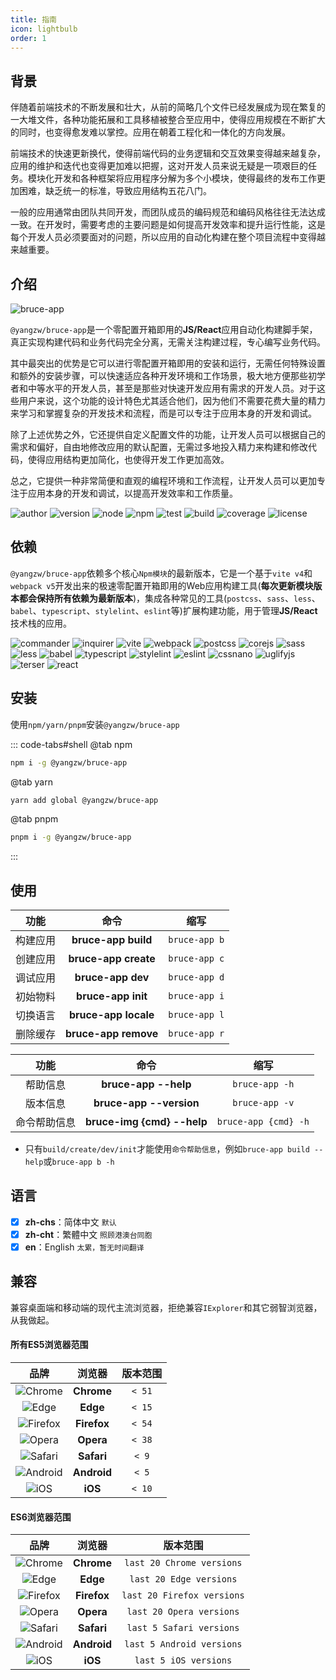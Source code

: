```yaml
---
title: 指南
icon: lightbulb
order: 1
---
```


## 背景

伴随着前端技术的不断发展和壮大，从前的简略几个文件已经发展成为现在繁复的一大堆文件，各种功能拓展和工具移植被整合至应用中，使得应用规模在不断扩大的同时，也变得愈发难以掌控。应用在朝着工程化和一体化的方向发展。

前端技术的快速更新换代，使得前端代码的业务逻辑和交互效果变得越来越复杂，应用的维护和迭代也变得更加难以把握，这对开发人员来说无疑是一项艰巨的任务。模块化开发和各种框架将应用程序分解为多个小模块，使得最终的发布工作更加困难，缺乏统一的标准，导致应用结构五花八门。

一般的应用通常由团队共同开发，而团队成员的编码规范和编码风格往往无法达成一致。在开发时，需要考虑的主要问题是如何提高开发效率和提升运行性能，这是每个开发人员必须要面对的问题，所以应用的自动化构建在整个项目流程中变得越来越重要。

## 介绍

![bruce-app](https://img.shields.io/badge/@yangzw/bruce--app-零配置开箱即用的JS/React应用自动化构建脚手架-66f.svg)

`@yangzw/bruce-app`是一个零配置开箱即用的**JS/React**应用自动化构建脚手架，真正实现构建代码和业务代码完全分离，无需关注构建过程，专心编写业务代码。

其中最突出的优势是它可以进行零配置开箱即用的安装和运行，无需任何特殊设置和额外的安装步骤，可以快速适应各种开发环境和工作场景，极大地方便那些初学者和中等水平的开发人员，甚至是那些对快速开发应用有需求的开发人员。对于这些用户来说，这个功能的设计特色尤其适合他们，因为他们不需要花费大量的精力来学习和掌握复杂的开发技术和流程，而是可以专注于应用本身的开发和调试。

除了上述优势之外，它还提供自定义配置文件的功能，让开发人员可以根据自己的需求和偏好，自由地修改应用的默认配置，无需过多地投入精力来构建和修改代码，使得应用结构更加简化，也使得开发工作更加高效。

总之，它提供一种非常简便和直观的编程环境和工作流程，让开发人员可以更加专注于应用本身的开发和调试，以提高开发效率和工作质量。

![author](https://img.shields.io/badge/author-JowayYoung-f66.svg)
![version](https://img.shields.io/badge/version-1.1.6-f66.svg)
![node](https://img.shields.io/badge/node-%3E%3D16.0.0-3c9.svg)
![npm](https://img.shields.io/badge/npm-%3E%3D7.10.0-3c9.svg)
![test](https://img.shields.io/badge/test-passing-f90.svg)
![build](https://img.shields.io/badge/build-passing-f90.svg)
![coverage](https://img.shields.io/badge/coverage-mostly-09f.svg)
![license](https://img.shields.io/badge/license-MIT-09f.svg)

## 依赖

`@yangzw/bruce-app`依赖多个核心`Npm模块`的最新版本，它是一个基于`vite v4`和`webpack v5`开发出来的极速零配置开箱即用的Web应用构建工具(**每次更新模块版本都会保持所有依赖为最新版本**)，集成各种常见的工具(`postcss`、`sass`、`less`、`babel`、`typescript`、`stylelint`、`eslint`等)扩展构建功能，用于管理**JS/React**技术栈的应用。

![commander](https://img.shields.io/npm/v/commander?label=commander&color=f66)
![inquirer](https://img.shields.io/npm/v/inquirer?label=inquirer&color=f66)
![vite](https://img.shields.io/npm/v/vite?label=vite&color=66f)
![webpack](https://img.shields.io/npm/v/webpack?label=webpack&color=66f)
![postcss](https://img.shields.io/npm/v/postcss?label=postcss&color=f90)
![corejs](https://img.shields.io/npm/v/core-js?label=corejs&color=f90)
![sass](https://img.shields.io/npm/v/sass?label=sass&color=f90)
![less](https://img.shields.io/npm/v/less?label=less&color=f90)
![babel](https://img.shields.io/npm/v/%40babel%2Fcore?label=babel&color=f90)
![typescript](https://img.shields.io/npm/v/typescript?label=typescript&color=f90)
![stylelint](https://img.shields.io/npm/v/stylelint?label=stylelint&color=09f)
![eslint](https://img.shields.io/npm/v/eslint?label=eslint&color=09f)
![cssnano](https://img.shields.io/npm/v/cssnano?label=cssnano&color=9c3)
![uglifyjs](https://img.shields.io/npm/v/uglify-js?label=uglifyjs&color=9c3)
![terser](https://img.shields.io/npm/v/terser?label=terser&color=9c3)
![react](https://img.shields.io/npm/v/react?label=react&color=3c9)

## 安装

使用`npm/yarn/pnpm`安装`@yangzw/bruce-app`

::: code-tabs#shell
@tab npm

```sh
npm i -g @yangzw/bruce-app
```

@tab yarn

```sh
yarn add global @yangzw/bruce-app
```

@tab pnpm

```sh
pnpm i -g @yangzw/bruce-app
```
:::

## 使用

功能|命令|缩写
:-:|:-:|:-:
构建应用|**bruce-app build**|`bruce-app b`
创建应用|**bruce-app create**|`bruce-app c`
调试应用|**bruce-app dev**|`bruce-app d`
初始物料|**bruce-app init**|`bruce-app i`
切换语言|**bruce-app locale**|`bruce-app l`
删除缓存|**bruce-app remove**|`bruce-app r`

功能|命令|缩写
:-:|:-:|:-:
帮助信息|**bruce-app --help**|`bruce-app -h`
版本信息|**bruce-app --version**|`bruce-app -v`
命令帮助信息|**bruce-img {cmd} --help**|`bruce-app {cmd} -h`

- 只有`build/create/dev/init`才能使用`命令帮助信息`，例如`bruce-app build --help`或`bruce-app b -h`

## 语言

- [x] **zh-chs**：简体中文 `默认`
- [x] **zh-cht**：繁體中文 `照顾港澳台同胞`
- [x] **en**：English `太累，暂无时间翻译`

## 兼容

兼容桌面端和移动端的现代主流浏览器，拒绝兼容`IExplorer`和其它弱智浏览器，从我做起。

#### 所有ES5浏览器范围

品牌|浏览器|版本范围
:-:|:-:|:-:
![Chrome](https://raw.githubusercontent.com/alrra/browser-logos/master/src/chrome/chrome_48x48.png)|**Chrome**|`< 51`
![Edge](https://raw.githubusercontent.com/alrra/browser-logos/master/src/edge/edge_48x48.png)|**Edge**|`< 15`
![Firefox](https://raw.githubusercontent.com/alrra/browser-logos/master/src/firefox/firefox_48x48.png)|**Firefox**|`< 54`
![Opera](https://raw.githubusercontent.com/alrra/browser-logos/master/src/opera/opera_48x48.png)|**Opera**|`< 38`
![Safari](https://raw.githubusercontent.com/alrra/browser-logos/master/src/safari/safari_48x48.png)|**Safari**|`< 9`
![Android](https://raw.githubusercontent.com/alrra/browser-logos/master/src/chromium/chromium_48x48.png)|**Android**|`< 5`
![iOS](https://raw.githubusercontent.com/alrra/browser-logos/master/src/safari-ios/safari-ios_48x48.png)|**iOS**|`< 10`

#### ES6浏览器范围

品牌|浏览器|版本范围
:-:|:-:|:-:
![Chrome](https://raw.githubusercontent.com/alrra/browser-logos/master/src/chrome/chrome_48x48.png)|**Chrome**|`last 20 Chrome versions`
![Edge](https://raw.githubusercontent.com/alrra/browser-logos/master/src/edge/edge_48x48.png)|**Edge**|`last 20 Edge versions`
![Firefox](https://raw.githubusercontent.com/alrra/browser-logos/master/src/firefox/firefox_48x48.png)|**Firefox**|`last 20 Firefox versions`
![Opera](https://raw.githubusercontent.com/alrra/browser-logos/master/src/opera/opera_48x48.png)|**Opera**|`last 20 Opera versions`
![Safari](https://raw.githubusercontent.com/alrra/browser-logos/master/src/safari/safari_48x48.png)|**Safari**|`last 5 Safari versions`
![Android](https://raw.githubusercontent.com/alrra/browser-logos/master/src/chromium/chromium_48x48.png)|**Android**|`last 5 Android versions`
![iOS](https://raw.githubusercontent.com/alrra/browser-logos/master/src/safari-ios/safari-ios_48x48.png)|**iOS**|`last 5 iOS versions`